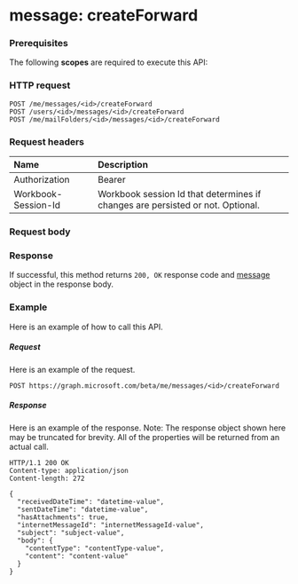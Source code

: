 # message: createForward


### Prerequisites
The following **scopes** are required to execute this API: 
### HTTP request
<!-- { "blockType": "ignored" } -->
```http
POST /me/messages/<id>/createForward
POST /users/<id>/messages/<id>/createForward
POST /me/mailFolders/<id>/messages/<id>/createForward

```
### Request headers
| Name       | Description|
|:---------------|:----------|
| Authorization  | Bearer <code>|
| Workbook-Session-Id  | Workbook session Id that determines if changes are persisted or not. Optional.|

### Request body

### Response
If successful, this method returns `200, OK` response code and [message](../resources/message.md) object in the response body.

### Example
Here is an example of how to call this API.
##### Request
Here is an example of the request.
<!-- {
  "blockType": "request",
  "name": "message_createforward"
}-->
```http
POST https://graph.microsoft.com/beta/me/messages/<id>/createForward
```

##### Response
Here is an example of the response. Note: The response object shown here may be truncated for brevity. All of the properties will be returned from an actual call.
<!-- {
  "blockType": "response",
  "truncated": true,
  "@odata.type": "microsoft.graph.message"
} -->
```http
HTTP/1.1 200 OK
Content-type: application/json
Content-length: 272

{
  "receivedDateTime": "datetime-value",
  "sentDateTime": "datetime-value",
  "hasAttachments": true,
  "internetMessageId": "internetMessageId-value",
  "subject": "subject-value",
  "body": {
    "contentType": "contentType-value",
    "content": "content-value"
  }
}
```

<!-- uuid: 8fcb5dbc-d5aa-4681-8e31-b001d5168d79
2015-10-25 14:57:30 UTC -->
<!-- {
  "type": "#page.annotation",
  "description": "message: createForward",
  "keywords": "",
  "section": "documentation",
  "tocPath": ""
}-->